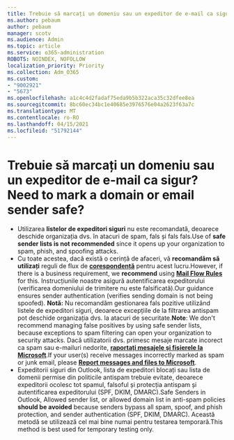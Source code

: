 ```yaml
---
title: Trebuie să marcați un domeniu sau un expeditor de e-mail ca sigur?
ms.author: pebaum
author: pebaum
manager: scotv
ms.audience: Admin
ms.topic: article
ms.service: o365-administration
ROBOTS: NOINDEX, NOFOLLOW
localization_priority: Priority
ms.collection: Adm_O365
ms.custom:
- "9002921"
- "5673"
ms.openlocfilehash: a1c4c4d2fadaf75eda9b5b322aca35c32dfee8ea
ms.sourcegitcommit: 8bc60ec34bc1e40685e3976576e04a2623f63a7c
ms.translationtype: MT
ms.contentlocale: ro-RO
ms.lasthandoff: 04/15/2021
ms.locfileid: "51792144"
---
```

# <a name="need-to-mark-a-domain-or-email-sender-safe"></a><span data-ttu-id="2c2f4-102">Trebuie să marcați un domeniu sau un expeditor de e-mail ca sigur?</span><span class="sxs-lookup"><span data-stu-id="2c2f4-102">Need to mark a domain or email sender safe?</span></span>

- <span data-ttu-id="2c2f4-103">Utilizarea **listelor de expeditori siguri** nu este recomandată, deoarece deschide organizația dvs. în atacuri de spam, fals și fals fals.</span><span class="sxs-lookup"><span data-stu-id="2c2f4-103">Use of **safe sender lists is not recommended** since it opens up your organization to spam, phish, and spoofing attacks.</span></span>
- <span data-ttu-id="2c2f4-104">Cu toate acestea, dacă există o cerință de afaceri, vă **recomandăm să utilizați** reguli de flux de **[corespondență](https://docs.microsoft.com/microsoft-365/security/office-365-security/create-safe-sender-lists-in-office-365?view=o365-worldwide#recommended-use-mail-flow-rules)** pentru acest lucru.</span><span class="sxs-lookup"><span data-stu-id="2c2f4-104">However, if there is a business requirement, we **recommend** using **[Mail Flow Rules](https://docs.microsoft.com/microsoft-365/security/office-365-security/create-safe-sender-lists-in-office-365?view=o365-worldwide#recommended-use-mail-flow-rules)** for this.</span></span> <span data-ttu-id="2c2f4-105">Instrucțiunile noastre asigură autentificarea expeditorului (verificarea domeniului de trimitere nu este falsificată).</span><span class="sxs-lookup"><span data-stu-id="2c2f4-105">Our guidance ensures sender authentication (verifies sending domain is not being spoofed).</span></span> <span data-ttu-id="2c2f4-106">**Notă:** Nu recomandăm gestionarea fals pozitive utilizând listele de expeditori siguri, deoarece excepțiile de la filtrarea antispam pot deschide organizația dvs. la atacuri de securitate.</span><span class="sxs-lookup"><span data-stu-id="2c2f4-106">**Note**: We don't recommend managing false positives by using safe sender lists, because exceptions to spam filtering can open your organization to security attacks.</span></span> <span data-ttu-id="2c2f4-107">Dacă utilizatorii dvs. primesc mesaje marcate incorect ca spam sau e-mailuri nedorite, **[raportați mesajele și fișierele la Microsoft](https://protection.office.com/reportsubmission)**.</span><span class="sxs-lookup"><span data-stu-id="2c2f4-107">If your user(s) receive messages incorrectly marked as spam or junk email, please **[Report messages and files to Microsoft](https://protection.office.com/reportsubmission)**.</span></span>
- <span data-ttu-id="2c2f4-108">Expeditorii siguri din Outlook, lista de expeditori blocați  sau lista de domenii permise din politicile antispam trebuie evitate, deoarece expeditorii ocolesc tot spamul, falsoful și protecția antispam și autentificarea expeditorului (SPF, DKIM, DMARC).</span><span class="sxs-lookup"><span data-stu-id="2c2f4-108">Safe Senders in Outlook, Allowed sender list, or allowed domain list in anti-spam policies **should be avoided** because senders bypass all spam, spoof, and phish protection, and sender authentication (SPF, DKIM, DMARC).</span></span> <span data-ttu-id="2c2f4-109">Această metodă se utilizează cel mai bine numai pentru testarea temporară.</span><span class="sxs-lookup"><span data-stu-id="2c2f4-109">This method is best used for temporary testing only.</span></span>
